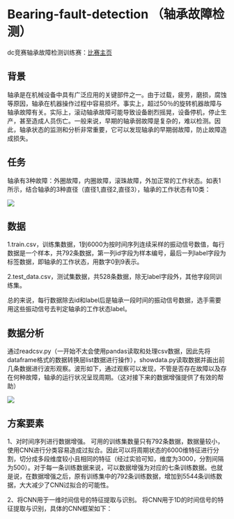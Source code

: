 Bearing-fault-detection （轴承故障检测）
========================
dc竞赛轴承故障检测训练赛：[比赛主页](https://www.dcjingsai.com/common/cmpt/%E8%BD%B4%E6%89%BF%E6%95%85%E9%9A%9C%E6%A3%80%E6%B5%8B%E8%AE%AD%E7%BB%83%E8%B5%9B_%E7%AB%9E%E8%B5%9B%E4%BF%A1%E6%81%AF.html)

背景
----
轴承是在机械设备中具有广泛应用的关键部件之一。由于过载，疲劳，磨损，腐蚀等原因，轴承在机器操作过程中容易损坏。事实上，超过50％的旋转机器故障与轴承故障有关。实际上，滚动轴承故障可能导致设备剧烈摇晃，设备停机，停止生产，甚至造成人员伤亡。一般来说，早期的轴承弱故障是复杂的，难以检测。因此，轴承状态的监测和分析非常重要，它可以发现轴承的早期弱故障，防止故障造成损失。

任务
----
轴承有3种故障：外圈故障，内圈故障，滚珠故障，外加正常的工作状态。如表1所示，结合轴承的3种直径（直径1,直径2,直径3），轴承的工作状态有10类：

![](https://github.com/zhangxiaoling/Bearing-fault-detection/blob/master/data/1.png)

数据
----
1.train.csv，训练集数据，1到6000为按时间序列连续采样的振动信号数值，每行数据是一个样本，共792条数据，第一列id字段为样本编号，最后一列label字段为标签数据，即轴承的工作状态，用数字0到9表示。

2.test_data.csv，测试集数据，共528条数据，除无label字段外，其他字段同训练集。

总的来说，每行数据除去id和label后是轴承一段时间的振动信号数据，选手需要用这些振动信号去判定轴承的工作状态label。

数据分析
-------
通过readcsv.py（一开始不太会使用pandas读取和处理csv数据，因此先将dataframe格式的数据转换层list数据进行操作），showdata.py读取数据并画出前几条数据进行波形观察。波形如下，通过观察可以发现，不管是否存在故障以及存在何种故障，轴承的运行状况呈现周期。（这对接下来的数据增强提供了有效的帮助）

![](https://github.com/zhangxiaoling/Bearing-fault-detection/blob/master/data/data.png)

方案要素
--------
1、对时间序列进行数据增强。
可用的训练集数量只有792条数据，数据量较小，使用CNN进行分类容易造成过拟合。因此可以将周期状态的6000维特征进行分割，切分成多段维度较小且相同的特征（经过实验可知，维度为3000，分割间隔为500）。对于每一条训练数据来说，可以数据增强为对应的七条训练数据。也就是说，在数据增强之后，原有训练集中的792条训练数据，增加到5544条训练数据，大大减少了CNN过拟合的可能性。

2、将CNN用于一维时间信号的特征提取与识别。
将CNN用于1D的时间信号的特征提取与识别，具体的CNN框架如下：


